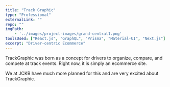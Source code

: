 ```yaml
---
title: "Track Graphic"
type: "Professional"
externalLink: ""
repo: ""
imgPath: 
    - '../images/project-images/grand-central1.png'
toolsUsed: ["React.js", "GraphQL", "Prisma", "Material-UI", "Next.js"]
excerpt: "Driver-centric Ecommerce"
---
```


TrackGraphic was born as a concept for drivers to organize, compare, and compete at track events.
Right now, it is simply an ecommerce site. 

We at JCKB have much more planned for this and are very excited about
TrackGraphic.